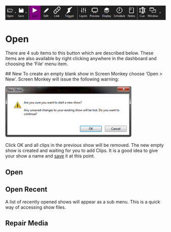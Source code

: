 ![](../../images/toolbar.png)
# Open

There are 4 sub items to this button which are described below. These items are also available by right clicking anywhere in the dashboard and choosing the ‘File’ menu item.

## New
To create an empty blank show in Screen Monkey choose ‘Open > New’. Screen Monkey will issue the following warning:

![](../../images/NewShowWarning.png)

Click OK and all clips in the previous show will be removed. The new empty show is created and waiting for you to add Clips. It is a good idea to give your show a name and [save](save.md) it at this point.

## Open


## Open Recent
A list of recently opened shows will appear as a sub menu. This is a quick way of accessing  show files.

## Repair Media


